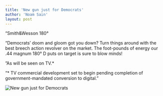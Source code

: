 ```yaml
---
title: 'New gun just for Democrats'
author: 'Noam Sain'
layout: post
---
```


“Smith&amp;Wesson 180°

“Democrats’ doom and gloom got you down? Turn things around with the best breech action
revolver on the market. The foot-pounds of energy our .44 magnum 180° D puts on target is
sure to blow minds!

”As will be seen on TV.*

“\* TV commercial development set to begin pending completion of government-mandated conversion to digital.”

![New gun just for Democrats](http://1.bp.blogspot.com/_8aN4krk1nsk/SooHmd3v5gI/AAAAAAAAAP8/8HgA29_Z5VM/s400/image001.jpg "New gun just for Democrats")
